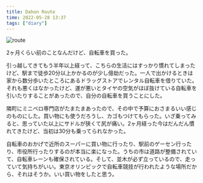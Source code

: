 ```yaml
---
title: Dahon Route
time: 2022-05-28 13:37
tags: ["diary"]
---
```


![route](/posts/478/route.jpg "my new gear...")

2ヶ月くらい前のことなんだけど、自転車を買った。

引っ越してきてもう半年以上経って、こちらの生活にはすっかり慣れてしまったけど、駅まで徒歩20分以上かかるのが少し億劫だった。一人で出かけるときは家から数分歩いたところにあるドラッグストアでレンタル自転車を借りていた。それも悪くはなかったけど、運が悪いとタイヤの空気がほぼ抜けている自転車を引いたりすることがあったので、自分の自転車を買うことにした。

隣町にミニベロ専門店がたまたまあったので、その中で予算におさまるいい感じのものにした。買い物にも使うだろうし、カゴもつけてもらった。いざ乗ってみると、思っていた以上にサドルが狭くて尻が痛い。2ヶ月経った今はだんだん慣れてきたけど、当初は30分も乗ってられなかった。

自転車のおかげで近所のスーパーに買い物に行ったり、駅前のゲーセン行ったり、市役所行ったりするのが本当に楽になった。うちの市は道路が整備されていて、自転車レーンも確保されている。そして、並木が必ず立っているので、走っていて気持ちがいい。東京オリンピックで自転車競技が行われたような場所だから、それはそうか。いい買い物をしたと思う。
